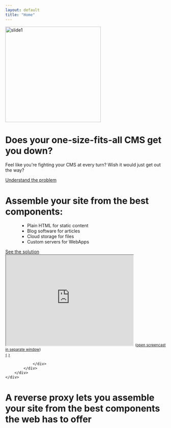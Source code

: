 ```yaml
---
layout: default
title: "Home"
---
```


<div id="hero">
	<div class="container">
		<!-- starts carousel -->
		<div class="row animated fadeInDown">
			<div class="span12">
				<div id="myCarousel" class="carousel slide" data-interval="5000" data-pause="hover">
					<!-- carousel items -->
					<div class="carousel-inner">
						<!-- slide -->
						<div class="active item slide1">
							<div class="row">
								<div class="span5">
									<img src="http://www.doctorramey.com/wp-content/uploads/2011/04/frustration.cartoon.jpg" alt="slide1" style="height:300px"/>
								</div>
								<div class="span5">
									<h1>
										Does your one-size-fits-all CMS get you down?
									</h1>
									<p>Feel like you're fighting your CMS at every turn?  
										Wish it would just get out the way?</p>
									<a href="problem.html" class="btn btn-success btn-large">
										Understand the problem
									</a>
								</div>
							</div>
						</div>
						<!-- slide -->
						<div class="item slide2">
							<div class="row">
								<div class="span6 animated fadeInUpBig">
									<h1>Assemble your site from the best components:</h1>
									<p>
										<ul style="margin-left:45px">
											<li>Plain HTML for static content</li>
											<li>Blog software for articles</li>
											<li>Cloud storage for files</li>
											<li>Custom servers for WebApps</li>
										</ul>
									</p>
									<a href="solution.html" class="btn btn-success btn-large">
										See the solution
									</a>
								</div>
								<div class="span4 animated fadeInDownBig">
									<iframe src="https://cityindex.viewscreencasts.com/embed/2a77b29eeff04af19f2fa02c876758dc" width="400" height="285" seamless="true">Your browser does not seem to handle frames properly.  Watch the screencast <a href="https://cityindex.viewscreencasts.com/2a77b29eeff04af19f2fa02c876758dc">here</a></iframe>
									<small>(<a href="https://cityindex.viewscreencasts.com/2a77b29eeff04af19f2fa02c876758dc" target="_blank">open screencast in separate window</a>)</small>
								</div>
							</div>
						</div>
					</div>
					<!-- Carousel nav -->
					<a class="carousel-control left" href="#myCarousel" data-slide="prev">&lsaquo;</a>
					<a class="carousel-control right" href="#myCarousel" data-slide="next">&rsaquo;</a>

				</div>
			</div>
		</div>
	</div>
</div>

<div id="intro">
	<div class="container">
		<h1>A reverse proxy lets you assemble your site from the best components the web has to offer</h1>
	</div>
</div>
